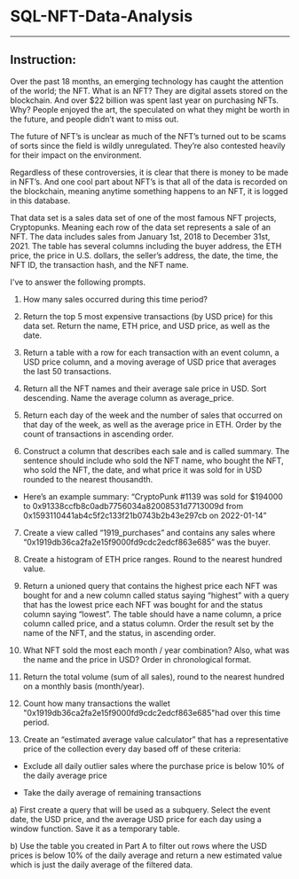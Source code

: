 # SQL-NFT-Data-Analysis

---
## Instruction:

Over the past 18 months, an emerging technology has caught the attention of the world; the NFT. What is an NFT? They are digital assets stored on the blockchain. And over $22 billion was spent last year on purchasing NFTs. Why? People enjoyed the art, the speculated on what they might be worth in the future, and people didn’t want to miss out. 

The future of NFT’s is unclear as much of the NFT’s turned out to be scams of sorts since the field is wildly unregulated. They’re also contested heavily for their impact on the environment.

Regardless of these controversies, it is clear that there is money to be made in NFT’s. And one cool part about NFT’s is that all of the data is recorded on the blockchain, meaning anytime something happens to an NFT, it is logged in this database. 

That data set is a sales data set of one of the most famous NFT projects, Cryptopunks. Meaning each row of the data set represents a sale of an NFT. The data includes sales from January 1st, 2018 to December 31st, 2021. The table has several columns including the buyer address, the ETH price, the price in U.S. dollars, the seller’s address, the date, the time, the NFT ID, the transaction hash, and the NFT name.

I've to answer the following prompts.


1. How many sales occurred during this time period? 
2. Return the top 5 most expensive transactions (by USD price) for this data set. Return the name, ETH price, and USD price, as well as the date.

3. Return a table with a row for each transaction with an event column, a USD price column, and a moving average of USD price that averages the last 50 transactions.

4. Return all the NFT names and their average sale price in USD. Sort descending. Name the average column as average_price.

5. Return each day of the week and the number of sales that occurred on that day of the week, as well as the average price in ETH. Order by the count of transactions in ascending order.

6. Construct a column that describes each sale and is called summary. The sentence should include who sold the NFT name, who bought the NFT, who sold the NFT, the date, and what price it was sold for in USD rounded to the nearest thousandth.
 - Here’s an example summary:
 “CryptoPunk #1139 was sold for $194000 to 0x91338ccfb8c0adb7756034a82008531d7713009d from 0x1593110441ab4c5f2c133f21b0743b2b43e297cb on 2022-01-14”

7. Create a view called “1919_purchases” and contains any sales where “0x1919db36ca2fa2e15f9000fd9cdc2edcf863e685” was the buyer.

8. Create a histogram of ETH price ranges. Round to the nearest hundred value. 

9. Return a unioned query that contains the highest price each NFT was bought for and a new column called status saying “highest” with a query that has the lowest price each NFT was bought for and the status column saying “lowest”. The table should have a name column, a price column called price, and a status column. Order the result set by the name of the NFT, and the status, in ascending order. 

10. What NFT sold the most each month / year combination? Also, what was the name and the price in USD? Order in chronological format. 

11. Return the total volume (sum of all sales), round to the nearest hundred on a monthly basis (month/year).

12. Count how many transactions the wallet "0x1919db36ca2fa2e15f9000fd9cdc2edcf863e685"had over this time period.

13. Create an “estimated average value calculator” that has a representative price of the collection every day based off of these criteria:

 - Exclude all daily outlier sales where the purchase price is below 10% of the daily average price

 - Take the daily average of remaining transactions


 a) First create a query that will be used as a subquery. Select the event date, the USD price, and the average USD price for each day using a window function. Save it as a temporary table.

 b) Use the table you created in Part A to filter out rows where the USD prices is below 10% of the daily average and return a new estimated value which is just the daily average of the filtered data.
